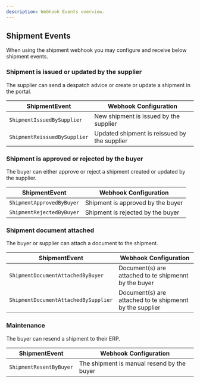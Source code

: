 ```yaml
---
description: Webhook Events overview.
---
```


## Shipment Events

When using the shipment webhook you may configure and receive below shipment events.

### Shipment is issued or updated by the supplier

The supplier can send a despatch advice or create or update a shipment in the portal.

| ShipmentEvent                  | Webhook Configuration |
| ------------------------------ | --------------------- |
| `ShipmentIssuedBySupplier`     | New shipment is issued by the supplier |
| `ShipmentReissuedBySupplier`   | Updated shipment is reissued by the supplier |

### Shipment is approved or rejected by the buyer

The buyer can either approve or reject a shipment created or updated by the supplier.

| ShipmentEvent                  | Webhook Configuration |
| ------------------------------ | --------------------- |
| `ShipmentApprovedByBuyer`      | Shipment is approved by the buyer |
| `ShipmentRejectedByBuyer`      | Shipment is rejected by the buyer |

### Shipment document attached

The buyer or supplier can attach a document to the shipment.

| ShipmentEvent                        | Webhook Configuration |
| ------------------------------------ | --------------------- |
| `ShipmentDocumentAttachedByBuyer`    | Document(s) are attached to te shipmennt by the buyer |
| `ShipmentDocumentAttachedBySupplier` | Document(s) are attached to te shipmennt by the supplier |

### Maintenance

The buyer can resend a shipment to their ERP.


| ShipmentEvent                        | Webhook Configuration |
| ------------------------------------ | --------------------- |
| `ShipmentResentByBuyer`              | The shipment is manual resend by the buyer |
